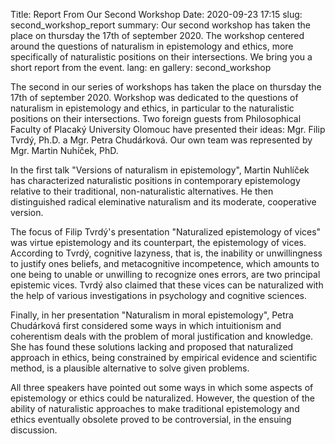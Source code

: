 Title: Report From Our Second Workshop
Date: 2020-09-23 17:15
slug: second_workshop_report
summary: Our second workshop has taken the place on thursday the 17th of september 2020. The workshop centered around the questions of naturalism in epistemology and ethics, more specifically of naturalistic positions on their intersections. We bring you a short report from the event.
lang: en
gallery: second_workshop

The second in our series of workshops has taken the place on thursday the 17th
of september 2020. Workshop was dedicated to the questions of naturalism in
epistemology and ethics, in particular to the naturalistic positions on their
intersections. Two foreign guests from Philosophical Faculty of Placaký
University Olomouc have presented their ideas: Mgr. Filip Tvrdý, Ph.D. a Mgr.
Petra Chudárková. Our own team was represented by Mgr. Martin Nuhíček, PhD.

In the first talk "Versions of naturalism in epistemology", Martin Nuhlíček has
characterized naturalistic positions in contemporary epistemology relative to
their traditional, non-naturalistic alternatives. He then distinguished radical
eleminative naturalism and its moderate, cooperative version.

The focus of Filip Tvrdý's presentation "Naturalized epistemology of vices" was
virtue epistemology and its counterpart, the epistemology of vices. According to
Tvrdý, cognitive lazyness, that is, the inability or unwillingness to justify ones
beliefs, and metacognitive incompetence, which amounts to one being to unable or
unwilling to recognize ones errors, are two principal epistemic vices. Tvrdý
also claimed that these vices can be naturalized with the help of various
investigations in psychology and cognitive sciences.

Finally, in her presentation "Naturalism in moral epistemology", Petra Chudárková
first considered some ways in which intuitionism and coherentism
deals with the problem of moral justification and knowledge. She has found these
solutions lacking and proposed that naturalized approach in ethics, being 
constrained by empirical evidence and scientific method, is a plausible
alternative to solve given problems.

All three speakers have pointed out some ways in which some aspects of
epistemology or ethics could be naturalized. However, the question of the
ability of naturalistic approaches to make traditional epistemology and ethics
eventually obsolete proved to be controversial, in the ensuing discussion.
